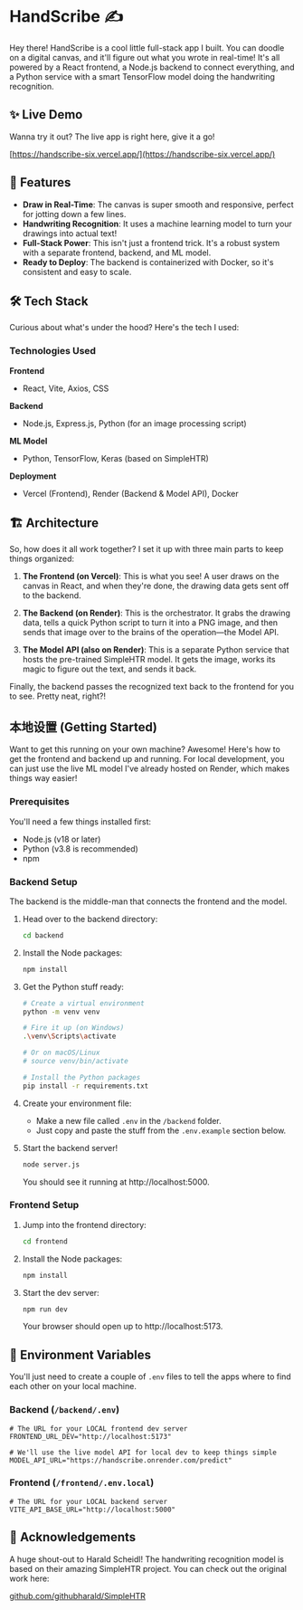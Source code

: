 # HandScribe ✍️

Hey there! HandScribe is a cool little full-stack app I built. You can doodle on a digital canvas, and it'll figure out what you wrote in real-time! It's all powered by a React frontend, a Node.js backend to connect everything, and a Python service with a smart TensorFlow model doing the handwriting recognition.

## ✨ Live Demo

Wanna try it out? The live app is right here, give it a go!

[https://handscribe-six.vercel.app/](https://handscribe-six.vercel.app/)

<!-- ======================================================================================================= -->
<!-- TODO: Create a GIF of your app and replace the URL below. -->
<!-- A GIF is the best way to quickly show recruiters what your project does. -->
<!-- A good tool for this is ScreenToGif (Windows) or Kap (macOS). -->
<!-- ======================================================================================================= -->

## 🚀 Features

- **Draw in Real-Time**: The canvas is super smooth and responsive, perfect for jotting down a few lines.
- **Handwriting Recognition**: It uses a machine learning model to turn your drawings into actual text!
- **Full-Stack Power**: This isn't just a frontend trick. It's a robust system with a separate frontend, backend, and ML model.
- **Ready to Deploy**: The backend is containerized with Docker, so it's consistent and easy to scale.

## 🛠️ Tech Stack

Curious about what's under the hood? Here's the tech I used:

### Technologies Used

**Frontend**
- React, Vite, Axios, CSS

**Backend**
- Node.js, Express.js, Python (for an image processing script)

**ML Model**
- Python, TensorFlow, Keras (based on SimpleHTR)

**Deployment**
- Vercel (Frontend), Render (Backend & Model API), Docker

## 🏗️ Architecture

So, how does it all work together? I set it up with three main parts to keep things organized:

1. **The Frontend (on Vercel)**: This is what you see! A user draws on the canvas in React, and when they're done, the drawing data gets sent off to the backend.

2. **The Backend (on Render)**: This is the orchestrator. It grabs the drawing data, tells a quick Python script to turn it into a PNG image, and then sends that image over to the brains of the operation—the Model API.

3. **The Model API (also on Render)**: This is a separate Python service that hosts the pre-trained SimpleHTR model. It gets the image, works its magic to figure out the text, and sends it back.

Finally, the backend passes the recognized text back to the frontend for you to see. Pretty neat, right?!

## 本地设置 (Getting Started)

Want to get this running on your own machine? Awesome! Here's how to get the frontend and backend up and running. For local development, you can just use the live ML model I've already hosted on Render, which makes things way easier!

### Prerequisites

You'll need a few things installed first:
- Node.js (v18 or later)
- Python (v3.8 is recommended)
- npm

### Backend Setup

The backend is the middle-man that connects the frontend and the model.

1. Head over to the backend directory:
   ```bash
   cd backend
   ```

2. Install the Node packages:
   ```bash
   npm install
   ```

3. Get the Python stuff ready:
   ```bash
   # Create a virtual environment
   python -m venv venv
   
   # Fire it up (on Windows)
   .\venv\Scripts\activate
   
   # Or on macOS/Linux
   # source venv/bin/activate
   
   # Install the Python packages
   pip install -r requirements.txt
   ```

4. Create your environment file:
   - Make a new file called `.env` in the `/backend` folder.
   - Just copy and paste the stuff from the `.env.example` section below.

5. Start the backend server!
   ```bash
   node server.js
   ```
   
   You should see it running at http://localhost:5000.

### Frontend Setup

1. Jump into the frontend directory:
   ```bash
   cd frontend 
   ```

2. Install the Node packages:
   ```bash
   npm install
   ```

3. Start the dev server:
   ```bash
   npm run dev
   ```
   
   Your browser should open up to http://localhost:5173.

## 🔑 Environment Variables

You'll just need to create a couple of `.env` files to tell the apps where to find each other on your local machine.

### Backend (`/backend/.env`)

```env
# The URL for your LOCAL frontend dev server
FRONTEND_URL_DEV="http://localhost:5173"

# We'll use the live model API for local dev to keep things simple
MODEL_API_URL="https://handscribe.onrender.com/predict"
```

### Frontend (`/frontend/.env.local`)

```env
# The URL for your LOCAL backend server
VITE_API_BASE_URL="http://localhost:5000"
```

## 🙏 Acknowledgements

A huge shout-out to Harald Scheidl! The handwriting recognition model is based on their amazing SimpleHTR project. You can check out the original work here:

[github.com/githubharald/SimpleHTR](https://github.com/githubharald/SimpleHTR)
